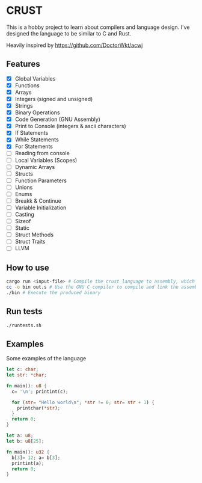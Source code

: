 # CRUST

This is a hobby project to learn about compilers and language design. I've designed the language to be similar to C and Rust.

Heavily inspired by https://github.com/DoctorWkt/acwj

## Features

- [x] Global Variables
- [x] Functions
- [x] Arrays
- [x] Integers (signed and unsigned)
- [x] Strings
- [x] Binary Operations
- [x] Code Generation (GNU Assembly)
- [x] Print to Console (integers & ascii characters)
- [x] If Statements
- [x] While Statements
- [x] For Statements
- [ ] Reading from console
- [ ] Local Variables (Scopes)
- [ ] Dynamic Arrays
- [ ] Structs
- [ ] Function Parameters
- [ ] Unions
- [ ] Enums
- [ ] Breakk & Continue
- [ ] Variable Initialization
- [ ] Casting
- [ ] Sizeof
- [ ] Static
- [ ] Struct Methods
- [ ] Struct Traits
- [ ] LLVM

## How to use

```sh
cargo run <input-file> # Compile the crust language to assembly, which will be written to out.s
cc -o bin out.s # Use the GNU C compiler to compile and link the assembly code to an executable file
./bin # Execute the produced binary
```

## Run tests

```sh
./runtests.sh
```

## Examples

Some examples of the language

```rust
let c: char;
let str: *char;

fn main(): u8 {
  c= '\n'; printint(c);

  for (str= "Hello world\n"; *str != 0; str= str + 1) {
    printchar(*str);
  }
  return 0;
}
```

```rust
let a: u8;
let b: u8[25];

fn main(): u32 {
  b[3]= 12; a= b[3];
  printint(a);
  return 0;
}
```
